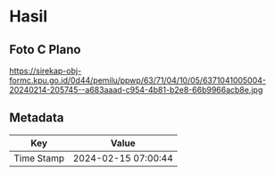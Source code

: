 # Hasil

## Foto C Plano

https://sirekap-obj-formc.kpu.go.id/0d44/pemilu/ppwp/63/71/04/10/05/6371041005004-20240214-205745--a683aaad-c954-4b81-b2e8-66b9966acb8e.jpg


## Metadata

| Key        | Value               |
| ---------- | ------------------- |
| Time Stamp | 2024-02-15 07:00:44 |



